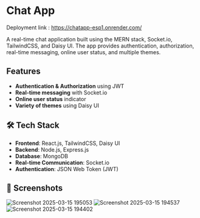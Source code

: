 # Chat App

Deployment link : https://chatapp-esp1.onrender.com/

A real-time chat application built using the MERN stack, Socket.io, TailwindCSS, and Daisy UI. The app provides authentication, authorization, real-time messaging, online user status, and multiple themes.

##  Features
-  **Authentication & Authorization** using JWT
-  **Real-time messaging** with Socket.io
-  **Online user status** indicator
-  **Variety of themes** using Daisy UI

## 🛠 Tech Stack
- **Frontend**: React.js, TailwindCSS, Daisy UI
- **Backend**: Node.js, Express.js
- **Database**: MongoDB
- **Real-time Communication**: Socket.io
- **Authentication**: JSON Web Token (JWT)

## 📸 Screenshots
![Screenshot 2025-03-15 195053](https://github.com/user-attachments/assets/138e584c-bcf2-4f81-b40f-6aea698a3428)
![Screenshot 2025-03-15 194537](https://github.com/user-attachments/assets/165be8fe-dfa1-41ad-9f77-0a9c90c9c2f0)
![Screenshot 2025-03-15 194402](https://github.com/user-attachments/assets/039b1cc4-8e67-497e-8472-aece3624c864)




